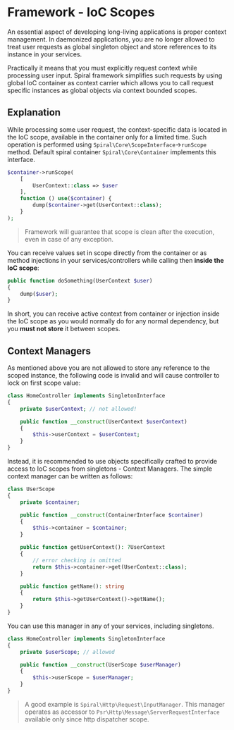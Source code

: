 # Framework - IoC Scopes
An essential aspect of developing long-living applications is proper context management. In daemonized applications,
you are no longer allowed to treat user requests as global singleton object and store references to its instance in your services.

Practically it means that you must explicitly request context while processing user input. Spiral framework simplifies
such requests by using global IoC container as context carrier which allows you to call request specific instances
as global objects via context bounded scopes.

## Explanation
While processing some user request, the context-specific data is located in the IoC scope, available in the container only for a limited
time. Such operation is performed using `Spiral\Core\ScopeInterface`->`runScope` method. Default spiral container
`Spiral\Core\Container` implements this interface.

```php
$container->runScope(
    [
        UserContext::class => $user
    ],
    function () use($container) {
        dump($container->get(UserContext::class);
    }
);
```

> Framework will guarantee that scope is clean after the execution, even in case of any exception.

You can receive values set in scope directly from the container or as method injections in your services/controllers while calling then **inside the IoC scope**:

```php
public function doSomething(UserContext $user)
{
    dump($user);
}
```

In short, you can receive active context from container or injection inside the IoC scope as you would normally do
for any normal dependency, but you **must not store** it between scopes.

## Context Managers
As mentioned above you are not allowed to store any reference to the scoped instance, the following code is invalid and will
cause controller to lock on first scope value:

```php
class HomeController implements SingletonInterface
{
    private $userContext; // not allowed!

    public function __construct(UserContext $userContext)
    {
        $this->userContext = $userContext;
    }
}
```

Instead, it is recommended to use objects specifically crafted to provide access to IoC scopes from singletons - Context
Managers. The simple context manager can be written as follows:

```php
class UserScope
{
    private $container;

    public function __construct(ContainerInterface $container)
    {
        $this->container = $container;
    }

    public function getUserContext(): ?UserContext
    {
        // error checking is omitted
        return $this->container->get(UserContext::class);
    }

    public function getName(): string
    {
        return $this->getUserContext()->getName();
    }
}
```

You can use this manager in any of your services, including singletons.

```php
class HomeController implements SingletonInterface
{
    private $userScope; // allowed

    public function __construct(UserScope $userManager)
    {
        $this->userScope = $userManager;
    }
}
```

> A good example is `Spiral\Http\Request\InputManager`. This manager operates as accessor to `Psr\Http\Message\ServerRequestInterface` available only since http dispatcher scope.

